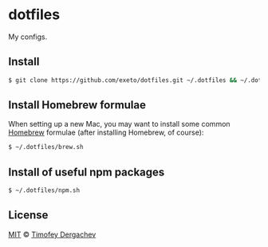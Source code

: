 # dotfiles

My configs.

## Install

```bash
$ git clone https://github.com/exeto/dotfiles.git ~/.dotfiles && ~/.dotfiles/init.sh
```

## Install Homebrew formulae

When setting up a new Mac, you may want to install some common [Homebrew](http://brew.sh/) formulae (after installing Homebrew, of course):

```bash
$ ~/.dotfiles/brew.sh
```

## Install of useful npm packages

```bash
$ ~/.dotfiles/npm.sh
```

## License

[MIT](LICENSE.md) © [Timofey Dergachev](https://exeto.me/)
